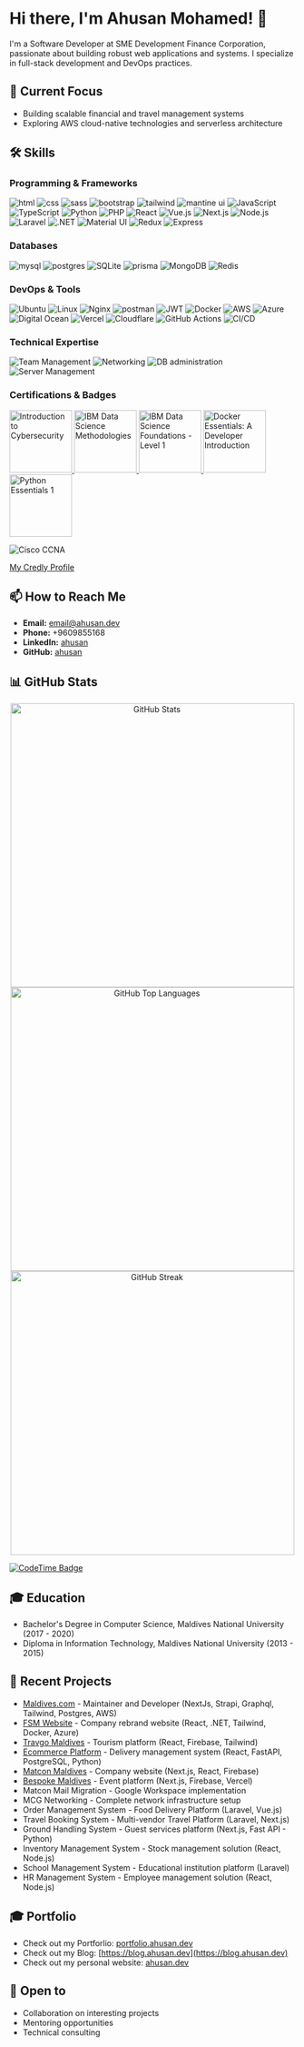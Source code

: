 # Hi there, I'm Ahusan Mohamed! 👋

I'm a Software Developer at SME Development Finance Corporation, passionate about building robust web applications and systems. I specialize in full-stack development and DevOps practices.

## 🚀 Current Focus

- Building scalable financial and travel management systems
- Exploring AWS cloud-native technologies and serverless architecture

## 🛠 Skills

### Programming & Frameworks

![html](https://shields.io/badge/-html-111827?style=for-the-badge&logo=html5)
![css](https://shields.io/badge/-css-111827?style=for-the-badge&logo=css3)
![sass](https://shields.io/badge/-sass-111827?style=for-the-badge&logo=sass)
![bootstrap](https://shields.io/badge/-bootstrap-111827?style=for-the-badge&logo=bootstrap)
![tailwind](https://shields.io/badge/-tailwind-111827?style=for-the-badge&logo=tailwind-css)
![mantine ui](https://shields.io/badge/-mantine%20ui-111827?style=for-the-badge&logo=mantine)
![JavaScript](https://shields.io/badge/-JavaScript-111827?style=for-the-badge&logo=javascript)
![TypeScript](https://shields.io/badge/-TypeScript-111827?style=for-the-badge&logo=typescript)
![Python](https://shields.io/badge/-Python-111827?style=for-the-badge&logo=python)
![PHP](https://shields.io/badge/-PHP-111827?style=for-the-badge&logo=php)
![React](https://shields.io/badge/-React-111827?style=for-the-badge&logo=react)
![Vue.js](https://shields.io/badge/-Vue.js-111827?style=for-the-badge&logo=vue.js)
![Next.js](https://shields.io/badge/-Next.js-111827?style=for-the-badge&logo=next.js)
![Node.js](https://shields.io/badge/-Node.js-111827?style=for-the-badge&logo=node.js)
![Laravel](https://shields.io/badge/-Laravel-111827?style=for-the-badge&logo=laravel)
![.NET](https://shields.io/badge/-.NET-111827?style=for-the-badge&logo=dotnet)
![Material UI](https://shields.io/badge/-Material%20UI-111827?style=for-the-badge&logo=mui)
![Redux](https://shields.io/badge/-Redux-111827?style=for-the-badge&logo=redux)
![Express](https://shields.io/badge/-Express-111827?style=for-the-badge&logo=express)

### Databases

![mysql](https://shields.io/badge/-mysql-111827?style=for-the-badge&logo=mysql)
![postgres](https://shields.io/badge/-postgres-111827?style=for-the-badge&logo=postgresql)
![SQLite](https://shields.io/badge/-sqlite-111827?style=for-the-badge&logo=sqlite)
![prisma](https://shields.io/badge/-prisma-111827?style=for-the-badge&logo=prisma)
![MongoDB](https://shields.io/badge/-MongoDB-111827?style=for-the-badge&logo=mongodb)
![Redis](https://shields.io/badge/-Redis-111827?style=for-the-badge&logo=redis)

### DevOps & Tools

![Ubuntu](https://shields.io/badge/-ubuntu-111827?style=for-the-badge&logo=ubuntu)
![Linux](https://shields.io/badge/-linux-111827?style=for-the-badge&logo=linux)
![Nginx](https://shields.io/badge/-nginx-111827?style=for-the-badge&logo=nginx)
![postman](https://shields.io/badge/-postman-111827?style=for-the-badge&logo=postman)
![JWT](https://shields.io/badge/-jwt-111827?style=for-the-badge&logo=json-web-tokens)
![Docker](https://shields.io/badge/-Docker-111827?style=for-the-badge&logo=docker)
![AWS](https://shields.io/badge/-AWS-111827?style=for-the-badge&logo=amazon-web-services)
![Azure](https://shields.io/badge/-Azure-111827?style=for-the-badge)
![Digital Ocean](https://shields.io/badge/-Digital%20Ocean-111827?style=for-the-badge&logo=digitalocean)
![Vercel](https://shields.io/badge/-Vercel-111827?style=for-the-badge&logo=vercel)
![Cloudflare](https://shields.io/badge/-Cloudflare-111827?style=for-the-badge&logo=cloudflare)
![GitHub Actions](https://shields.io/badge/-GitHub%20Actions-111827?style=for-the-badge&logo=github-actions)
![CI/CD](https://shields.io/badge/-CI%2FCD-111827?style=for-the-badge&logo=github)

### Technical Expertise

![Team Management](https://shields.io/badge/-Team%20Management-111827?style=for-the-badge)
![Networking](https://shields.io/badge/-Networking-111827?style=for-the-badge)
![DB administration](https://shields.io/badge/-DB%20administration-111827?style=for-the-badge&logo=mysql&logoColor=white)
![Server Management](https://shields.io/badge/-Server%20Management-111827?style=for-the-badge&logo=linux)

### Certifications & Badges

<p align="left">
  <a href="https://www.credly.com/badges/ebd9a819-d9d2-4e4c-b701-5a8b8788eb81/public_url">
    <img src="https://images.credly.com/images/af8c6b4e-fc31-47c4-8dcb-eb7a2065dc5b/I2CS__1_.png" alt="Introduction to Cybersecurity" width="110" height="110"/>
  </a>
  <a href="https://www.credly.com/badges/6950660b-13cb-4a6a-83b8-9aa54f185b44/public_url">
    <img src="https://images.credly.com/size/680x680/images/3e42e90a-da56-4680-9f9b-140e8a1dd6d4/blob" alt="IBM Data Science Methodologies" width="110" height="110"/>
  </a>
  <a href="https://www.credly.com/badges/9c9959a5-c61d-4630-8a35-437cb940c315/public_url">
    <img src="https://images.credly.com/images/5950e6bd-1d0b-40f0-9313-4b2fa36622ce/blob" alt="IBM Data Science Foundations - Level 1" width="110" height="110"/>
  </a>
  <a href="https://www.credly.com/badges/ebf7afa1-ac12-4d85-b3f3-16d791c8d421/public_url">
    <img src="https://images.credly.com/images/b0c5445a-72a2-46ce-a599-96147e210efb/blob" alt="Docker Essentials: A Developer Introduction" width="110" height="110"/>
  </a>
  <a href="https://www.credly.com/badges/d9c7a312-5ae3-476b-86ee-0efd900cba5b/public_url">
    <img src="https://images.credly.com/images/68c0b94d-f6ac-40b1-a0e0-921439eb092e/image.png" alt="Python Essentials 1" width="110" height="110"/>
  </a>
</p>

![Cisco CCNA](https://shields.io/badge/-Cisco%20CCNA-111827?style=for-the-badge&logo=cisco)

[My Credly Profile](https://www.credly.com/users/ahusan)

## 📫 How to Reach Me

- **Email:** email@ahusan.dev
- **Phone:** +9609855168
- **LinkedIn:** [ahusan](https://www.linkedin.com/in/ahusan/)
- **GitHub:** [ahusan](https://github.com/ahusan)

## 📊 GitHub Stats

<p align="center">
  <img src="https://readme.ahusan.dev/api?username=ahusan&show_icons=true&theme=aura&rank_icon=percentile&count_private=true" alt="GitHub Stats" width="500">
  <img src="https://readme.ahusan.dev/api/top-langs/?username=ahusan&theme=aura&layout=compact" alt="GitHub Top Languages" width="500">
<img src="https://streak-stats.demolab.com?user=ahusan&theme=aura&date_format=j%20M%5B%20Y%5D&mode=weekly" alt="GitHub Streak" width="500" />
</p>

[![CodeTime Badge](https://img.shields.io/endpoint?style=social&color=222&url=https%3A%2F%2Fapi.codetime.dev%2Fshield%3Fid%3D25674%26project%3D%26in=0)](https://codetime.dev)


## 🎓 Education

- Bachelor's Degree in Computer Science, Maldives National University (2017 - 2020)
- Diploma in Information Technology, Maldives National University (2013 - 2015)

## 🔭 Recent Projects

- [Maldives.com](https://maldives.com) - Maintainer and Developer (NextJs, Strapi, Graphql, Tailwind, Postgres, AWS)
- [FSM Website](https://fsm.mv/) - Company rebrand website (React, .NET, Tailwind, Docker, Azure)
- [Travgo Maldives](https://travgomaldives.com/) - Tourism platform (React, Firebase, Tailwind)
- [Ecommerce Platform](/) - Delivery management system (React, FastAPI, PostgreSQL, Python)
- [Matcon Maldives](https://matcon.mv/) - Company website (Next.js, React, Firebase)
- [Bespoke Maldives](https://bespoke-main.web.app/) - Event platform (Next.js, Firebase, Vercel)
- Matcon Mail Migration - Google Workspace implementation
- MCG Networking - Complete network infrastructure setup
- Order Management System - Food Delivery Platform (Laravel, Vue.js)
- Travel Booking System - Multi-vendor Travel Platform (Laravel, Next.js)
- Ground Handling System - Guest services platform (Next.js, Fast API - Python)
- Inventory Management System - Stock management solution (React, Node.js)
- School Management System - Educational institution platform (Laravel)
- HR Management System - Employee management solution (React, Node.js)

## 🎓 Portfolio

- Check out my Portforlio: [portfolio.ahusan.dev](https://portfolio.ahusan.dev)
- Check out my Blog: [https://blog.ahusan.dev](https://blog.ahusan.dev)
- Check out my personal website: [ahusan.dev](https://ahusan.dev)

## 🤝 Open to

- Collaboration on interesting projects
- Mentoring opportunities
- Technical consulting
